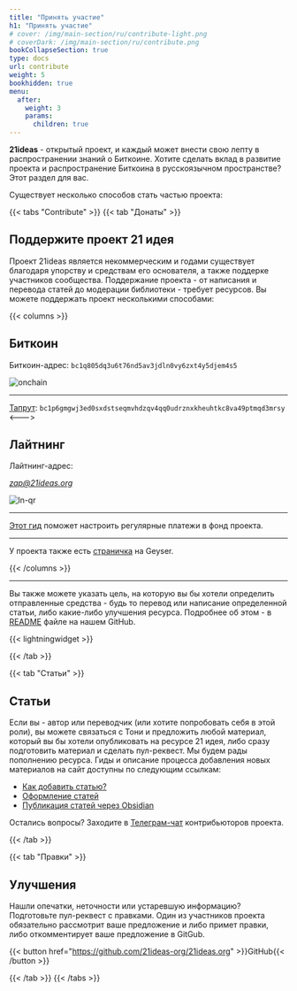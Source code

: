 ```yaml
---
title: "Принять участие"
h1: "Принять участие"
# cover: /img/main-section/ru/contribute-light.png
# coverDark: /img/main-section/ru/contribute.png
bookCollapseSection: true
type: docs
url: contribute
weight: 5
bookhidden: true
menu:
  after:
    weight: 3
    params:
      children: true
---
```


__21ideas__ - открытый проект, и каждый может внести свою лепту в распространении знаний о Биткоине. Хотите сделать вклад в развитие проекта и распространение Биткоина в русскоязычном пространстве? Этот раздел для вас.

Существует несколько способов стать частью проекта:

{{< tabs "Contribute" >}}
{{< tab "Донаты" >}}
## Поддержите проект 21 идея

Проект 21ideas является некоммерческим и годами существует благодаря упорству и средствам его основателя, а также поддерке участников сообщества. Поддержание проекта - от написания и перевода статей до модерации библиотеки - требует ресурсов. Вы можете поддержать проект несколькими способами:

{{< columns >}} 
## Биткоин
Биткоин-адрес: `bc1q805dq3u6t76nd5av3jdln0vy6zxt4y5djem4s5`

![onchain](/img/0.jpeg)

---

[Тапрут](/taproot): `bc1p6gmgwj3ed0sxdstseqmvhdzqv4qq0udrznxkheuhtkc8va49ptmqd3mrsy`
<---> 

## Лайтнинг
Лайтнинг-адрес: 

_[zap@21ideas.org](lightning:21ideas@getalby.com)_
  
![ln-qr](/img/BitTip-LNURL.png)

---

[Этот гид](/zapplanner) поможет настроить регулярные платежи в фонд проекта.

---

У проекта также есть [страничка](https://geyser.fund/project/21ideas) на Geyser.

{{< /columns >}}

---

Вы также можете указать цель, на которую вы бы хотели определить отправленные средства - будь то перевод или написание определенной статьи, либо какие-либо улучшения ресурса. Подробнее об этом - в [README](https://github.com/21ideas-org/21ideas.org#readme) файле на нашем GitHub.

{{< lightningwidget >}}

{{< /tab >}}

{{< tab "Статьи" >}} 
## Статьи

Если вы - автор или переводчик (или хотите попробовать себя в этой роли), вы можете связаться с Тони и предложить любой материал, который вы бы хотели опубликовать на ресурсе 21 идея, либо сразу подготовить материал и сделать пул-реквест. Мы будем рады пополнению ресурса. Гиды и описание процесса добавления новых материалов на сайт доступны по следующим ссылкам:

- [Как добавить статью?](/github)
- [Оформление статей](/syntax)
- [Публикация статей через Obsidian](/obsidian)

Остались вопросы? Заходите в [Телеграм-чат](https://t.me/+9TduwjvHoollODY0) контрибьюторов проекта.

{{< /tab >}}

{{< tab "Правки" >}} 
## Улучшения

Нашли опечатки, неточности или устаревшую информацию? Подготовьте пул-реквест с правками. Один из участников проекта обязательно рассмотрит ваше предложение и либо примет правки, либо откомментирует ваше предложение в GitGub.

{{< button href="https://github.com/21ideas-org/21ideas.org" >}}GitHub{{< /button >}}

{{< /tab >}}
{{< /tabs >}}
